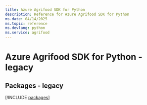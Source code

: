 ```yaml
---
title: Azure Agrifood SDK for Python
description: Reference for Azure Agrifood SDK for Python
ms.date: 04/14/2025
ms.topic: reference
ms.devlang: python
ms.service: agrifood
---
```

# Azure Agrifood SDK for Python - legacy
## Packages - legacy
[!INCLUDE [packages](agrifood-index.md)]